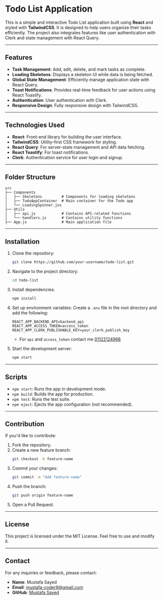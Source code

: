 # Todo List Application

This is a simple and interactive Todo List application built using **React** and styled with **TailwindCSS**. It is designed to help users organize their tasks efficiently. The project also integrates features like user authentication with Clerk and state management with React Query.

---

## Features

- **Task Management**: Add, edit, delete, and mark tasks as complete.
- **Loading Skeletons**: Displays a skeleton UI while data is being fetched.
- **Global State Management**: Efficiently manage application state with React Query.
- **Toast Notifications**: Provides real-time feedback for user actions using React Toastify.
- **Authentication**: User authentication with Clerk.
- **Responsive Design**: Fully responsive design with TailwindCSS.

---

## Technologies Used

- **React**: Front-end library for building the user interface.
- **TailwindCSS**: Utility-first CSS framework for styling.
- **React Query**: For server-state management and API data fetching.
- **React Toastify**: For toast notifications.
- **Clerk**: Authentication service for user login and signup.

---

## Folder Structure

```plaintext
src
├── Components
│   ├── Skeletons         # Components for loading skeletons
│   ├── TodoAppContainer  # Main container for the Todo app
│   └── LoadingSpinner.jsx
├── Utils
│   ├── api.js            # Contains API-related functions
│   └── handlers.js       # Contains utility functions
├── App.js                # Main application file
```

---

## Installation

1. Clone the repository:

   ```bash
   git clone https://github.com/your-username/todo-list.git
   ```

2. Navigate to the project directory:

   ```bash
   cd todo-list
   ```

3. Install dependencies:

   ```bash
   npm install
   ```

4. Set up environment variables:
   Create a `.env` file in the root directory and add the following:

   ```env
   REACT_APP_BACKEND_API=backend_api
   REACT_APP_ACCESS_TOKEN=access_token
   REACT_APP_CLERK_PUBLISHABLE_KEY=your_clerk_publish_key
   ```

   - For `api` and `access_token` contact me [01122124968](https://wa.link/aa9g4i)

5. Start the development server:
   ```bash
   npm start
   ```

---

## Scripts

- `npm start`: Runs the app in development mode.
- `npm build`: Builds the app for production.
- `npm test`: Runs the test suite.
- `npm eject`: Ejects the app configuration (not recommended).

---

## Contribution

If you'd like to contribute:

1. Fork the repository.
2. Create a new feature branch:
   ```bash
   git checkout -b feature-name
   ```
3. Commit your changes:
   ```bash
   git commit -m "Add feature-name"
   ```
4. Push the branch:
   ```bash
   git push origin feature-name
   ```
5. Open a Pull Request.

---

## License

This project is licensed under the MIT License. Feel free to use and modify it.

---

## Contact

For any inquiries or feedback, please contact:

- **Name**: Mustafa Sayed
- **Email**: mustafa-coder9@gmail.com
- **GitHub**: [Mustafa Sayed](https://github.com/mustafa-sayed-m)
